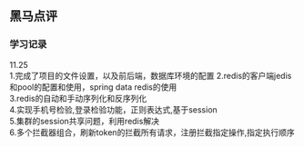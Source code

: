 ## 黑马点评  

### 学习记录  

11.25  
1.完成了项目的文件设置，以及前后端，数据库环境的配置 
2.redis的客户端jedis和pool的配置和使用，spring data redis的使用  
3.redis的自动和手动序列化和反序列化  
4.实现手机号检验,登录检验功能，正则表达式,基于session  
5.集群的session共享问题，利用redis解决  
6.多个拦截器组合，刷新token的拦截所有请求，注册拦截指定操作,指定执行顺序







